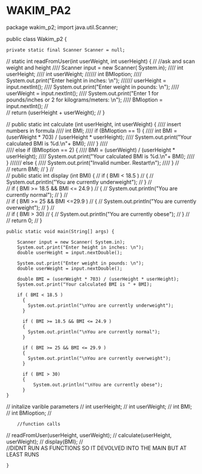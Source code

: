 # WAKIM_PA2
package wakim_p2;
import java.util.Scanner;

public class Wakim_p2 {
	
	private static final Scanner Scanner = null;

//	static int readFromUser(int userWeight, int userHeight) {
//		//ask and scan weight and height 
////		Scanner input = new Scanner( System.in);
////		int userHeight;
////		int userWeight;
//////		int BMIoption;
////		System.out.print("Enter height in inches: \n");
//////		userHeight = input.nextInt();
////		System.out.print("Enter weight in pounds: \n");
////		userWeight = input.nextInt();
////		System.out.print("Enter 1 for pounds/inches or 2 for kilograms/meters: \n");
////		BMIoption = input.nextInt();
//		
//		return (userHeight + userWeight);
//	}
	
//	public static int calculate (int userHeight, int userWeight) {
////		insert numbers in formula 
////		int BMI;
////		if (BMIoption == 1) {
////			int BMI = (userWeight * 703) / (userHeight * userHeight);
////			System.out.print("Your calculated BMI is %d.\n"+ BMI);
////		}
////		
////		else if (BMIoption == 2) {
////			BMI = (userWeight) / (userHeight * userHeight);
////			System.out.print("Your calculated BMI is %d.\n"+ BMI);
////		}
//////		else {
////			System.out.print("Invalid number. Restart\n");
////		}
//		
//		return BMI;
//	}
//	
//	public static int display (int BMI) {
//		 if ( BMI < 18.5 )
//		  {
//		    System.out.println("You are currently underweight");
//		  }
//		  
//		  if ( BMI >= 18.5 && BMI <= 24.9 )
//		  {
//		    System.out.println("You are currently normal");
//		  }
//		  
//		  if ( BMI >= 25 && BMI <=29.9 )
//		  {
//			System.out.println("You are currently overweight");
//		  }
//		  
//		  if ( BMI > 30)
//		  {
//			  System.out.println("You are currently obese");
//		  }
//		  
//          return 0;
//	}
	
	public static void main(String[] args) {
		
		Scanner input = new Scanner( System.in);	
		System.out.print("Enter height in inches: \n");
		double userHeight = input.nextDouble();
		
		System.out.print("Enter weight in pounds: \n");
		double userWeight = input.nextDouble();
		
		double BMI = (userWeight * 703) / (userHeight * userHeight);
		System.out.print("Your calculated BMI is " + BMI);
		        
		if ( BMI < 18.5 )
		  {
		    System.out.println("\nYou are currently underweight");
		  }
		  
		  if ( BMI >= 18.5 && BMI <= 24.9 )
		  {
		    System.out.println("\nYou are currently normal");
		  }
		  
		  if ( BMI >= 25 && BMI <= 29.9 )
		  {
			System.out.println("\nYou are currently overweight");
		  }
		  
		  if ( BMI > 30)
		  {
			  System.out.println("\nYou are currently obese");
		  }
	}

//		initalize varible parameters
//    	int userHeight; 
//		int userWeight;
//      int BMI; 
//		int BMIoption;
//        
      
    
		//function calls
//		 readFromUser(userHeight, userWeight);
//    	 calculate(userHeight, userWeight);
//		 display(BMI);
//		
		//DIDNT RUN AS FUNCTIONS SO IT DEVOLVED INTO THE MAIN BUT AT LEAST RUNS
	
	}
